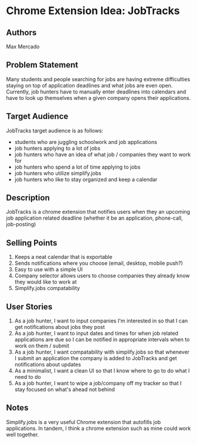 # Chrome Extension Idea: JobTracks

## Authors

Max Mercado

## Problem Statement

Many students and people searching for jobs are having extreme difficulties staying on top of application deadlines and what jobs are even open.
Currently, job hunters have to manually enter deadlines into calendars and have to look up themselves when a given company opens their applications.

## Target Audience
JobTracks target audience is as follows:
- students who are juggling schoolwork and job applications
- job hunters applying to a lot of jobs
- job hunters who have an idea of what job / companies they want to work for
- job hunters who spend a lot of time applying to jobs
- job hunters who utilize simplify.jobs
- job hunters who like to stay organized and keep a calendar

## Description

JobTracks is a chrome extension that notifies users when they an upcoming job application related deadline (whether it be an application, phone-call, job-posting)

## Selling Points

1. Keeps a neat calendar that is exportable
2. Sends notifications where you choose (email, desktop, mobile push?)
3. Easy to use with a simple UI
4. Company selector allows users to choose companies they already know they would like to work at
5. Simplify.jobs compatability

## User Stories
1. As a job hunter, I want to input companies I'm interested in so that I can get notifications about jobs they post
2. As a job hunter, I want to input dates and times for when job related applications are due so I can be notified in appropriate intervals when to work on them / submit
3. As a job hunter, I want compatability with simplify.jobs so that whenever I submit an application the company is added to JobTracks and get notifications about updates
4. As a minimalist, I want a clean UI so that I know where to go to do what I need to do 
5. As a job hunter, I want to wipe a job/company off my tracker so that I stay focused on what's ahead not behind

## Notes
Simplify.jobs is a very useful Chrome extension that autofills job applications. In tandem, I think a chrome extension such as mine could work well together.

